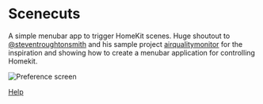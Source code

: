 # Scenecuts

A simple menubar app to trigger HomeKit scenes. Huge shoutout to [@steventroughtonsmith](https://github.com/steventroughtonsmith) and his sample project [airqualitymonitor](https://github.com/steventroughtonsmith/airqualitymonitor) for the inspiration and showing how to create a menubar application for controlling Homekit.

![Preference screen](https://github.com/nehayward/Scenecuts/blob/main/Resources/Preferences.gif)

[Help](https://nehayward.github.io/Scenecuts/pages/help)
